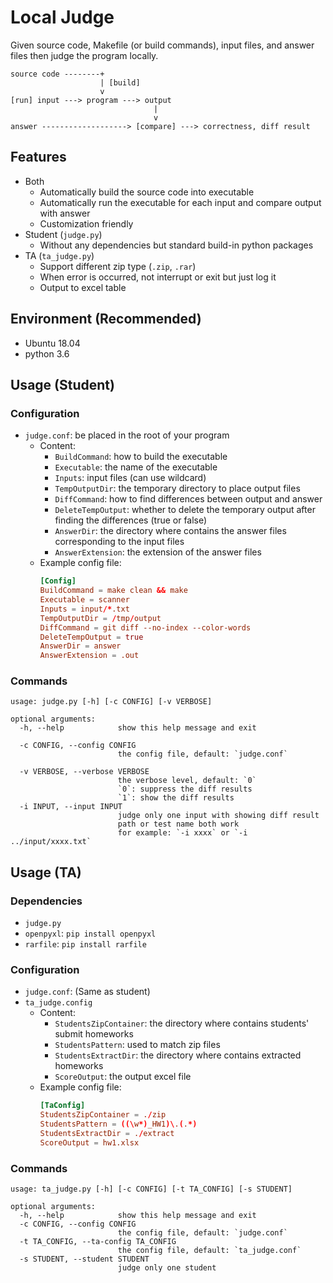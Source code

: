 # Local Judge

Given source code, Makefile (or build commands), input files, and answer files then judge the program locally.

```
source code --------+
                    | [build]
                    v
[run] input ---> program ---> output
                                |
                                v
answer -------------------> [compare] ---> correctness, diff result
```

## Features

+ Both
  + Automatically build the source code into executable
  + Automatically run the executable for each input and compare output with answer
  + Customization friendly
+ Student (`judge.py`)
  + Without any dependencies but standard build-in python packages
+ TA (`ta_judge.py`)
  + Support different zip type (`.zip`, `.rar`)
  + When error is occurred, not interrupt or exit but just log it 
  + Output to excel table

## Environment (Recommended)

+ Ubuntu 18.04
+ python 3.6

## Usage (Student)

### Configuration

+ `judge.conf`: be placed in the root of your program
  + Content:
    + `BuildCommand`: how to build the executable
    + `Executable`: the name of the executable
    + `Inputs`: input files (can use wildcard)
    + `TempOutputDir`: the temporary directory to place output files
    + `DiffCommand`: how to find differences between output and answer
    + `DeleteTempOutput`: whether to delete the temporary output after finding the differences (true or false)
    + `AnswerDir`: the directory where contains the answer files corresponding to the input files
    + `AnswerExtension`: the extension of the answer files
  + Example config file:
    ```conf
    [Config]
    BuildCommand = make clean && make
    Executable = scanner
    Inputs = input/*.txt
    TempOutputDir = /tmp/output
    DiffCommand = git diff --no-index --color-words
    DeleteTempOutput = true
    AnswerDir = answer
    AnswerExtension = .out
    ```

### Commands

```text
usage: judge.py [-h] [-c CONFIG] [-v VERBOSE]

optional arguments:
  -h, --help            show this help message and exit

  -c CONFIG, --config CONFIG
                        the config file, default: `judge.conf`

  -v VERBOSE, --verbose VERBOSE
                        the verbose level, default: `0`
                        `0`: suppress the diff results
                        `1`: show the diff results
  -i INPUT, --input INPUT
                        judge only one input with showing diff result
                        path or test name both work
                        for example: `-i xxxx` or `-i ../input/xxxx.txt`
```

## Usage (TA)

### Dependencies

+ `judge.py`
+ `openpyxl`: `pip install openpyxl`
+ `rarfile`: `pip install rarfile`

### Configuration

+ `judge.conf`: (Same as student)
+ `ta_judge.config`
  + Content:
    + `StudentsZipContainer`: the directory where contains students' submit homeworks
    + `StudentsPattern`: used to match zip files
    + `StudentsExtractDir`: the directory where contains extracted homeworks
    + `ScoreOutput`: the output excel file
  + Example config file:
      ```conf
      [TaConfig]
      StudentsZipContainer = ./zip
      StudentsPattern = ((\w*)_HW1)\.(.*)
      StudentsExtractDir = ./extract
      ScoreOutput = hw1.xlsx
      ```

### Commands

```text
usage: ta_judge.py [-h] [-c CONFIG] [-t TA_CONFIG] [-s STUDENT]

optional arguments:
  -h, --help            show this help message and exit
  -c CONFIG, --config CONFIG
                        the config file, default: `judge.conf`
  -t TA_CONFIG, --ta-config TA_CONFIG
                        the config file, default: `ta_judge.conf`
  -s STUDENT, --student STUDENT
                        judge only one student
```